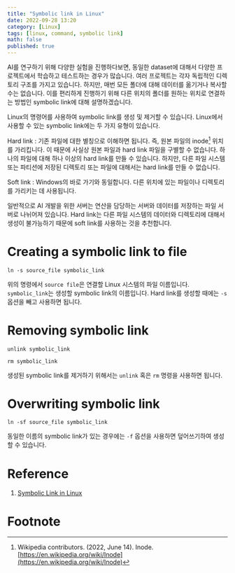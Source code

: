 ```yaml
---
title: "Symbolic link in Linux"
date: 2022-09-28 13:20
category: [Linux]
tags: [linux, command, symbolic link]
math: false
published: true
---
```


AI를 연구하기 위해 다양한 실험을 진행하다보면, 동일한 dataset에 대해서 다양한 프로젝트에서 학습하고 테스트하는 경우가 많습니다. 여러 프로젝트는 각자 독립적인 디렉토리 구조를 가지고 있습니다. 하지만, 매번 모든 폴더에 대해 데이터를 옮기거나 복사할 수는 없습니다. 이를 편리하게 진행하기 위해 다른 위치의 폴더를 원하는 위치로 연결하는 방법인 symbolic link에 대해 설명하겠습니다.

Linux의 명령어를 사용하여 symbolic link를 생성 및 제거할 수 있습니다. Linux에서 사용할 수 있는 symbolic link에는 두 가지 유형이 있습니다.

Hard link
: 기존 파일에 대한 별칭으로 이해하면 됩니다. 즉, 원본 파일의 inode[^inode] 위치를 가리킵니다. 이 때문에 사실상 원본 파일과 hard link 파일을 구별할 수 없습니다. 하나의 파일에 대해 하나 이상의 hard link를 만들 수 있습니다. 하지만, 다른 파일 시스템 또는 파티션에 저장된 디렉토리 또는 파일에 대해서는 hard link를 만들 수 없습니다.

Soft link
: Windows의 바로 가기와 동일합니다. 다른 위치에 있는 파일이나 디렉토리를 가리키는 데 사용됩니다.

일반적으로 AI 개발을 위한 서버는 연산을 담당하는 서버와 데이터를 저장하는 파일 서버로 나뉘어져 있습니다. Hard link는 다른 파일 시스템의 데이터와 디렉토리에 대해서 생성이 불가능하기 때문에 soft link를 사용하는 것을 추천합니다.

# Creating a symbolic link to file

```shell
ln -s source_file symbolic_link
```

위의 명령에서 `source file`은 연결할 Linux 시스템의 파일 이름입니다. `symbolic_link`는 생성할 symbolic link의 이름입니다. Hard link를 생성할 때에는 `-s` 옵션을 빼고 사용하면 됩니다. 

# Removing symbolic link

```shell
unlink symbolic_link
```

```shell
rm symbolic_link
```

생성된 symbolic link를 제거하기 위해서는 `unlink` 혹은 `rm` 명령을 사용하면 됩니다.

# Overwriting symbolic link

```shell
ln -sf source_file symbolic_link
```

동일한 이름의 symbolic link가 있는 경우에는 `-f` 옵션을 사용하면  덮어쓰기하여 생성할 수 있습니다.

# Reference

1. [Symbolic Link in Linux](https://linuxhint.com/symbolic-link-linux/)

# Footnote

[^inode]: Wikipedia contributors. (2022, June 14). Inode. [https://en.wikipedia.org/wiki/Inode](https://en.wikipedia.org/wiki/Inode)